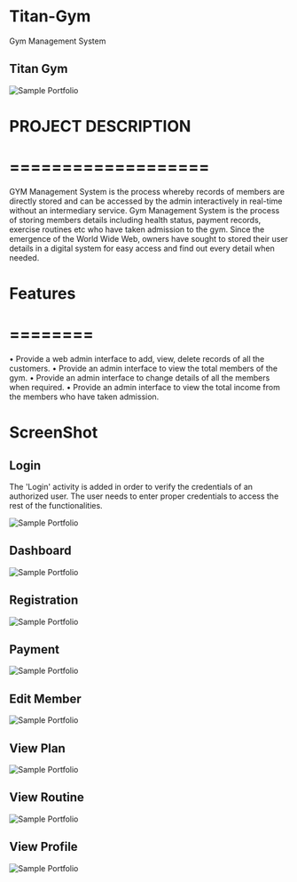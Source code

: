 # Titan-Gym
Gym Management System

## Titan Gym 
 ![Sample Portfolio](https://github.com/Rocktim53/Titan-Gym/blob/master/screenshot/logo.png)

 # PROJECT DESCRIPTION
 # ===================
 GYM Management System is the process whereby records of members are directly stored and can be accessed  by the admin interactively in real-time without an intermediary service.
Gym Management System is the process of storing members details including health status, payment records, exercise routines etc who have taken admission to the gym. Since the emergence of the World Wide Web, owners have sought to stored their user details in a digital system for easy access and find out every detail when needed. 


 # Features
 # ========
•	Provide a web admin interface to add, view, delete records of all the customers. 
•	Provide an admin interface to view the total members of the gym. 
•	Provide an admin interface to change details of all the members when required. 
•	Provide an admin interface to view the total income from the members who have taken admission.



# ScreenShot



## Login
The 'Login' activity is added in order to verify the credentials of an authorized user. The user needs to enter proper
credentials to access the rest of the functionalities.

 ![Sample Portfolio](https://github.com/Rocktim53/Titan-Gym/blob/master/screenshot/login.png)


## Dashboard

 ![Sample Portfolio](https://github.com/Rocktim53/Titan-Gym/blob/master/screenshot/dashboard.png)


## Registration

 ![Sample Portfolio](https://github.com/Rocktim53/Titan-Gym/blob/master/screenshot/registration.png)

## Payment

 ![Sample Portfolio](https://github.com/Rocktim53/Titan-Gym/blob/master/screenshot/payment.png)

## Edit Member

 ![Sample Portfolio](https://github.com/Rocktim53/Titan-Gym/blob/master/screenshot/editmember.png)

## View Plan

 ![Sample Portfolio](https://github.com/Rocktim53/Titan-Gym/blob/master/screenshot/viewplan.png)

## View Routine

 ![Sample Portfolio](https://github.com/Rocktim53/Titan-Gym/blob/master/screenshot/routine.png)

## View Profile

 ![Sample Portfolio](https://github.com/Rocktim53/Titan-Gym/blob/master/screenshot/userprofile.png)



